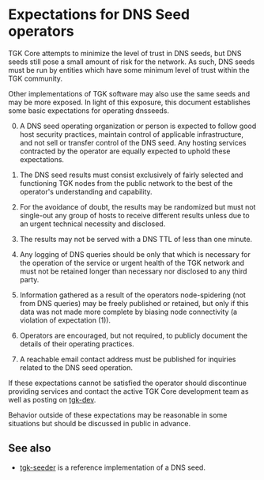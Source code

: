 Expectations for DNS Seed operators
====================================

TGK Core attempts to minimize the level of trust in DNS seeds,
but DNS seeds still pose a small amount of risk for the network.
As such, DNS seeds must be run by entities which have some minimum
level of trust within the TGK community.

Other implementations of TGK software may also use the same
seeds and may be more exposed. In light of this exposure, this
document establishes some basic expectations for operating dnsseeds.

0. A DNS seed operating organization or person is expected to follow good
host security practices, maintain control of applicable infrastructure,
and not sell or transfer control of the DNS seed. Any hosting services
contracted by the operator are equally expected to uphold these expectations.

1. The DNS seed results must consist exclusively of fairly selected and
functioning TGK nodes from the public network to the best of the
operator's understanding and capability.

2. For the avoidance of doubt, the results may be randomized but must not
single-out any group of hosts to receive different results unless due to an
urgent technical necessity and disclosed.

3. The results may not be served with a DNS TTL of less than one minute.

4. Any logging of DNS queries should be only that which is necessary
for the operation of the service or urgent health of the TGK
network and must not be retained longer than necessary nor disclosed
to any third party.

5. Information gathered as a result of the operators node-spidering
(not from DNS queries) may be freely published or retained, but only
if this data was not made more complete by biasing node connectivity
(a violation of expectation (1)).

6. Operators are encouraged, but not required, to publicly document the
details of their operating practices.

7. A reachable email contact address must be published for inquiries
related to the DNS seed operation.

If these expectations cannot be satisfied the operator should
discontinue providing services and contact the active TGK
Core development team as well as posting on
[tgk-dev](https://groups.google.com/forum/#!forum/tgk-dev).

Behavior outside of these expectations may be reasonable in some
situations but should be discussed in public in advance.

See also
----------
- [tgk-seeder](https://github.com/pooler/tgk-seeder) is a reference implementation of a DNS seed.
